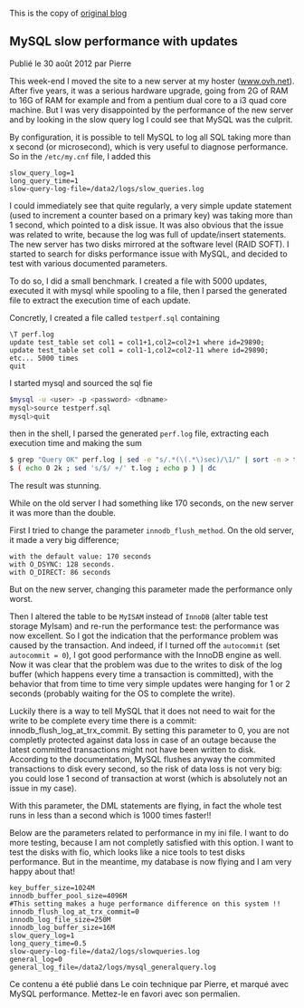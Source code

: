 This is the copy of [original blog](http://www.critiqueslibres.com/blog/?p=1603)

MySQL slow performance with updates
----

Publié le 30 août 2012 par Pierre

This week-end I moved the site to a new server at my hoster (www.ovh.net). After five years, it was a serious hardware upgrade, going from 2G of RAM to 16G of RAM for example and from a pentium dual core to a i3 quad core machine. But I was very disappointed by the performance of the new server and by looking in the slow query log I could see that MySQL was the culprit.

By configuration, it is possible to tell MySQL to log all SQL taking more than x second (or microsecond), which is very useful to diagnose performance. So in the `/etc/my.cnf` file, I added this

```
slow_query_log=1
long_query_time=1
slow-query-log-file=/data2/logs/slow_queries.log
```

I could immediately see that quite regularly, a very simple update statement (used to increment a counter based on a primary key) was taking more than 1 second, which pointed to a disk issue. It was also obvious that the issue was related to write, because the log was full of update/insert statements. The new server has two disks mirrored at the software level (RAID SOFT). I started to search for disks performance issue with MySQL, and decided to test with various documented parameters.

To do so, I did a small benchmark. I created a  file with 5000 updates, executed it with mysql while spooling to a file, then I parsed the generated file to extract the execution time of each update.

Concretly, I created a file called `testperf.sql` containing


```
\T perf.log
update test_table set col1 = col1+1,col2=col2+1 where id=29890;
update test_table set col1 = col1-1,col2=col2-11 where id=29890;
etc... 5000 times
quit
```

I started mysql and sourced the sql fie

```sh
$mysql -u <user> -p <password> <dbname>
mysql>source testperf.sql
mysql>quit
```

then in the shell, I parsed the generated `perf.log` file, extracting each execution time and making the sum

```sh
$ grep "Query OK" perf.log | sed -e "s/.*(\(.*\)sec)/\1/" | sort -n > t.log
$ ( echo 0 2k ; sed 's/$/ +/' t.log ; echo p ) | dc
```

The result was stunning.

While on the old server I had something like 170 seconds, on the new server it was more than the double.

First I tried to change the parameter `innodb_flush_method`. On the old server, it made a very big difference;

```
with the default value: 170 seconds
with O_DSYNC: 128 seconds.
with O_DIRECT: 86 seconds
```

But on the new server, changing this parameter made the performance only worst.

Then I altered the table to be `MyISAM` instead of `InnoDB` (alter table test storage MyIsam) and re-run the performance test: the performance was now excellent. So I got the indication that the performance problem was caused by the transaction. And indeed, if I turned off the `autocommit` (set `autocommit = 0`), I got good performance with the InnoDB engine as well. Now it was clear that the problem was due to the writes to disk of the log buffer (which happens every time a transaction is committed), with the behavior that from time to time very simple updates were hanging for 1 or 2 seconds (probably waiting for the OS to complete the write).

Luckily there is a way to tell MySQL that it does not need to wait for the write to be complete every time there is a commit: innodb_flush_log_at_trx_commit. By setting this parameter to 0, you are not completly protected against data loss in case of an outage because the latest committed transactions might not have been written to disk. According to the documentation, MySQL flushes anyway the commited transactions to disk every second, so the risk of data loss is not very big: you could lose 1 second of transaction at worst (which is absolutely not an issue in my case).

With this parameter, the DML statements are flying, in fact the whole test runs in less than a second which is 1000 times faster!!

Below are the parameters related to performance in my ini file. I want to do more testing, because I am not completly satisfied with this option. I want to test the disks with fio, which looks like a nice tools to test disks performance. But in the meantime, my database is now flying and I am very happy about that!

```
key_buffer_size=1024M
innodb_buffer_pool_size=4096M
#This setting makes a huge performance difference on this system !!
innodb_flush_log_at_trx_commit=0
innodb_log_file_size=250M
innodb_log_buffer_size=16M
slow_query_log=1
long_query_time=0.5
slow-query-log-file=/data2/logs/slowqueries.log
general_log=0
general_log_file=/data2/logs/mysql_generalquery.log
```

Ce contenu a été publié dans Le coin technique par Pierre, et marqué avec MySQL performance. Mettez-le en favori avec son permalien.


